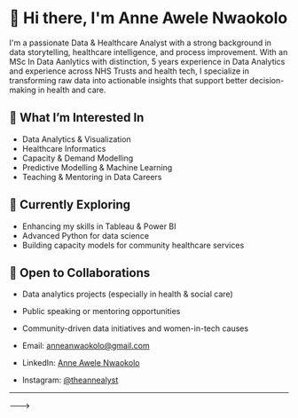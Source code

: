 # 👋 Hi there, I'm Anne Awele Nwaokolo

I'm a passionate Data & Healthcare Analyst with a strong background in data storytelling, healthcare intelligence, and process improvement. With an MSc In Data Aanlytics with distinction, 5 years experience in Data Analytics and experience across NHS Trusts and health tech,  I specialize in transforming raw data into actionable insights that support better decision-making in health and care.

## 👀 What I’m Interested In
- Data Analytics & Visualization
- Healthcare Informatics
- Capacity & Demand Modelling
- Predictive Modelling & Machine Learning
- Teaching & Mentoring in Data Careers

## 🌱 Currently Exploring
- Enhancing my skills in Tableau & Power BI
- Advanced Python for data science
- Building capacity models for community healthcare services

## 🤝 Open to Collaborations
- Data analytics projects (especially in health & social care)
- Public speaking or mentoring opportunities
- Community-driven data initiatives and women-in-tech causes

- Email: anneanwaokolo@gmail.com  
- LinkedIn: [Anne Awele Nwaokolo](https://www.linkedin.com/in/anne-awele-nwaokolo-msc-pmp-mbcs-a468b0a9/)  
- Instagram: [@theannealyst](https://www.instagram.com/theannealyst/)

---

<!---
aanwaokolo/aanwaokolo is a ✨ special ✨ repository because its `README.md` (this file) appears on your GitHub profile.
You can click the Preview link to take a look at your changes.
--->
--->
